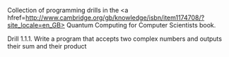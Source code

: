 Collection of programming drills in the <a hfref=http://www.cambridge.org/gb/knowledge/isbn/item1174708/?site_locale=en_GB> Quantum Computing for Computer Scientists</a> book. 

Drill 1.1.1. Write a program that accepts two complex numbers and outputs their sum and their product 
